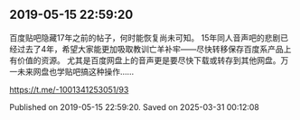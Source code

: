 
## 2019-05-15 22:59:20


百度贴吧隐藏17年之前的帖子，何时能恢复尚未可知。
15年同人音声吧的悲剧已经过去了4年，希望大家能更加吸取教训亡羊补牢——尽快转移保存百度系产品上有价值的资源。
尤其是百度网盘上的音声更是要尽快下载或转存到其他网盘。万一未来网盘也学贴吧搞这种操作……

https://t.me/-1001341253051/93

Published on 2019-05-15 22:59:20. Saved on 2025-03-31 00:12:08

